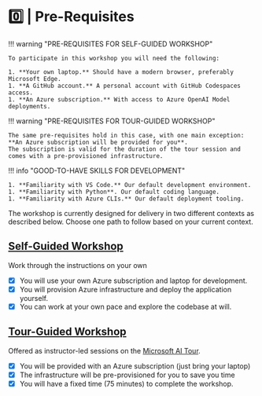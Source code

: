 #  0️⃣ | Pre-Requisites

!!! warning "PRE-REQUISITES FOR SELF-GUIDED WORKSHOP"

    To participate in this workshop you will need the following:

    1. **Your own laptop.** Should have a modern browser, preferably Microsoft Edge.
    1. **A GitHub account.** A personal account with GitHub Codespaces access.
    1. **An Azure subscription.** With access to Azure OpenAI Model deployments.

!!! warning "PRE-REQUISITES FOR TOUR-GUIDED WORKSHOP"

    The same pre-requisites hold in this case, with one main exception: **An Azure subscription will be provided for you**.
    The subscription is valid for the duration of the tour session and comes with a pre-provisioned infrastructure.

!!! info "GOOD-TO-HAVE SKILLS FOR DEVELOPMENT"

    1. **Familiarity with VS Code.** Our default development environment.
    1. **Familiarity with Python**. Our default coding language.
    1. **Familiarity with Azure CLIs.** Our default deployment tooling.


The workshop is currently designed for delivery in two different contexts as described below. Choose one path to follow based on your current context.


## [Self-Guided Workshop](./01%20|%20Self%20Guided%20:%20Setup/01-setup.md) 

Work through the instructions on your own

- [X] You will use your own Azure subscription and laptop for development.
- [X] You will provision Azure infrastructure and deploy the application yourself. 
- [X] You can work at your own pace and explore the codebase at will.

## [Tour-Guided Workshop](./02%20|%20Tour%20Guided%20:%20Setup/01-setup.md) 

Offered as instructor-led sessions on the [Microsoft AI Tour](https://aka.ms/aitour). 

- [X] You will be provided with an Azure subscription (just bring your laptop)
- [X] The infrastructure will be pre-provisioned for you to save you time
- [X] You will have a fixed time (75 minutes) to complete the workshop.
